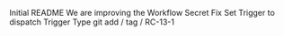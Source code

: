 Initial README
We are improving the Workflow
Secret Fix
Set Trigger to dispatch
Trigger Type
git add / tag / RC-13-1